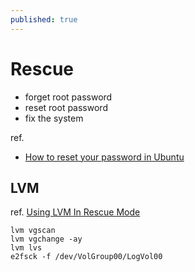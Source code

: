 ```yaml
---
published: true
---
```


# Rescue

* forget root password
* reset root password
* fix the system

ref.

* [How to reset your password in Ubuntu](http://www.psychocats.net/ubuntu/resetpassword)

## LVM
ref. [Using LVM In Rescue Mode](http://dailypackage.fedorabook.com/index.php?/archives/159-System-Recovery-Week-Using-LVM-In-Rescue-Mode.html)

    lvm vgscan
    lvm vgchange -ay
    lvm lvs
    e2fsck -f /dev/VolGroup00/LogVol00